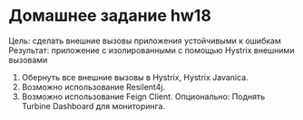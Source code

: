 # Домашнее задание hw18
Цель: сделать внешние вызовы приложения устойчивыми к ошибкам
Результат: приложение с изолированными с помощью Hystrix внешними вызовами
1. Обернуть все внешние вызовы в Hystrix, Hystrix Javanica.
2. Возможно использование Resilent4j.
3. Возможно использование Feign Client.
Опционально: Поднять Turbine Dashboard для мониторинга.